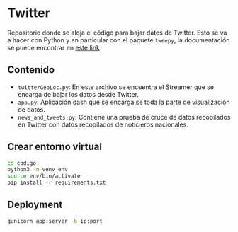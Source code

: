 # Twitter
Repositorio donde se aloja el código para bajar datos de Twitter. Esto se va a hacer con Python y en particular con el paquete ``tweepy``, la documentación se puede encontrar en [este link](http://docs.tweepy.org/en/v3.5.0/index.html).

## Contenido
  * ``twitterGeoLoc.py``: En este archivo se encuentra el Streamer que se encarga de bajar los datos desde Twitter.
  * ``app.py``: Aplicación dash que se encarga se toda la parte de visualización de datos.
  * ``news_and_tweets.py``: Contiene una prueba de cruce de datos recopilados en Twitter con datos recopilados de noticieros nacionales.

## Crear entorno virtual
```sh
cd codigo
python3 -m venv env
source env/bin/activate
pip install -r requirements.txt
```

## Deployment

```sh
gunicorn app:server -b ip:port
